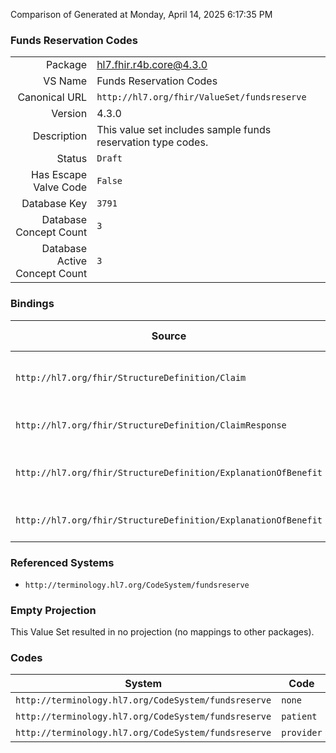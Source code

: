 Comparison of 
Generated at Monday, April 14, 2025 6:17:35 PM

### Funds Reservation Codes

|      |     |
| ---: | --- |
| Package | hl7.fhir.r4b.core@4.3.0 |
| VS Name | Funds Reservation Codes |
| Canonical URL | `http://hl7.org/fhir/ValueSet/fundsreserve` |
| Version | 4.3.0 |
| Description | This value set includes sample funds reservation type codes. |
| Status | `Draft` |
| Has Escape Valve Code | `False` |
| Database Key | `3791` |
| Database Concept Count | `3` |
| Database Active Concept Count | `3` |
### Bindings

| Source | Element | Binding | Strength | Element Short |
| ------ | ------- | ------- | -------- | ------------- |
| `http://hl7.org/fhir/StructureDefinition/Claim` | `Claim.fundsReserve` | `http://hl7.org/fhir/ValueSet/fundsreserve` | `Example` | For whom to reserve funds |
| `http://hl7.org/fhir/StructureDefinition/ClaimResponse` | `ClaimResponse.fundsReserve` | `http://hl7.org/fhir/ValueSet/fundsreserve` | `Example` | Funds reserved status |
| `http://hl7.org/fhir/StructureDefinition/ExplanationOfBenefit` | `ExplanationOfBenefit.fundsReserveRequested` | `http://hl7.org/fhir/ValueSet/fundsreserve` | `Example` | For whom to reserve funds |
| `http://hl7.org/fhir/StructureDefinition/ExplanationOfBenefit` | `ExplanationOfBenefit.fundsReserve` | `http://hl7.org/fhir/ValueSet/fundsreserve` | `Example` | Funds reserved status |

### Referenced Systems

* `http://terminology.hl7.org/CodeSystem/fundsreserve`
### Empty Projection

This Value Set resulted in no projection (no mappings to other packages).

### Codes

| System | Code | Display |
| ------ | ---- | ------- |
| `http://terminology.hl7.org/CodeSystem/fundsreserve` | `none` | None |
| `http://terminology.hl7.org/CodeSystem/fundsreserve` | `patient` | Patient |
| `http://terminology.hl7.org/CodeSystem/fundsreserve` | `provider` | Provider |
